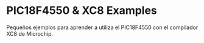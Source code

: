# PIC18F4550 & XC8 Examples

Pequeños ejemplos para aprender a utiliza el PIC18F4550 con el compilador XC8 de Microchip.
